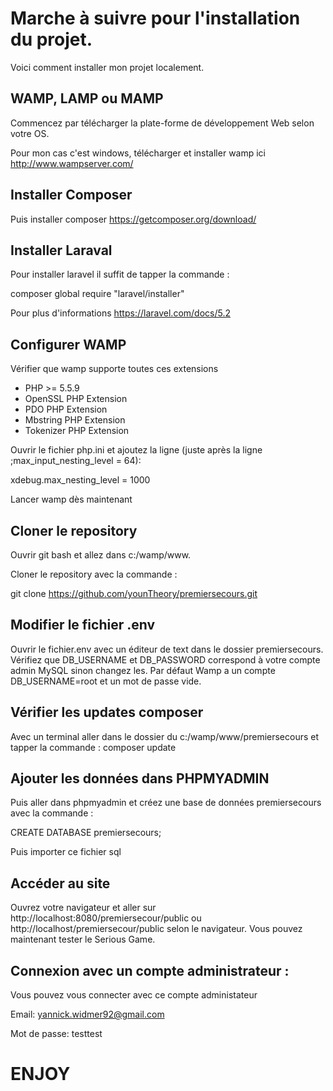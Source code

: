 # Marche à suivre pour l'installation du projet.

Voici comment installer mon projet localement. 

## WAMP, LAMP ou MAMP
Commencez par télécharger la plate-forme de développement Web selon votre OS.

Pour mon cas c'est windows, télécharger et installer wamp ici http://www.wampserver.com/

## Installer Composer

Puis installer composer https://getcomposer.org/download/

## Installer Laraval

Pour installer laravel il suffit de tapper la commande :

composer global require "laravel/installer"

Pour plus d'informations https://laravel.com/docs/5.2

## Configurer WAMP 

Vérifier que wamp supporte toutes ces extensions

* PHP >= 5.5.9
* OpenSSL PHP Extension
* PDO PHP Extension
* Mbstring PHP Extension
* Tokenizer PHP Extension

Ouvrir le fichier php.ini et ajoutez la ligne (juste après la ligne ;max_input_nesting_level = 64):

xdebug.max_nesting_level = 1000

Lancer wamp dès maintenant

## Cloner le repository

Ouvrir git bash et allez dans c:/wamp/www.

Cloner le repository avec la commande :

git clone https://github.com/younTheory/premiersecours.git


## Modifier le fichier .env

Ouvrir le fichier.env avec un éditeur de text dans le dossier premiersecours. Vérifiez que DB_USERNAME et DB_PASSWORD correspond à votre compte admin MySQL sinon changez les. Par défaut Wamp a un compte DB_USERNAME=root et un mot de passe vide.


## Vérifier les updates composer

Avec un terminal aller dans le dossier du c:/wamp/www/premiersecours et tapper la commande :
composer update


## Ajouter les données dans PHPMYADMIN
Puis aller dans phpmyadmin et créez une base de données premiersecours avec la commande :

CREATE DATABASE premiersecours;

Puis importer ce fichier sql 


## Accéder au site

Ouvrez votre navigateur et aller sur http://localhost:8080/premiersecour/public ou http://localhost/premiersecour/public selon le navigateur. Vous pouvez maintenant tester le Serious Game. 


## Connexion avec un compte administrateur :
Vous pouvez vous connecter avec ce compte administateur

Email: yannick.widmer92@gmail.com 

Mot de passe: testtest

# ENJOY

